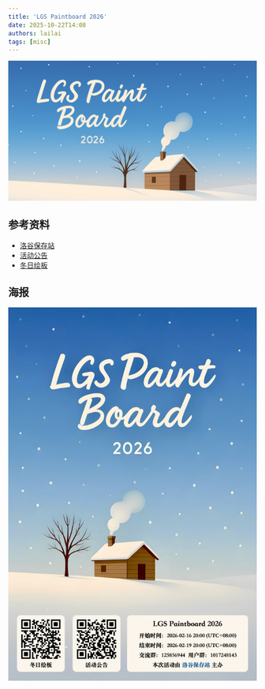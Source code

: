```yaml
---
title: 'LGS Paintboard 2026'
date: 2025-10-22T14:08
authors: lailai
tags: [misc]
---
```


![](./assets/header.png)

<!-- truncate -->

## 参考资料

- [洛谷保存站](https://www.luogu.me)
- [活动公告](https://www.luogu.me/article/pssi9ceo)
- [冬日绘板](https://www.luogu.me/paintboard)

## 海报

![](./assets/poster.png)
